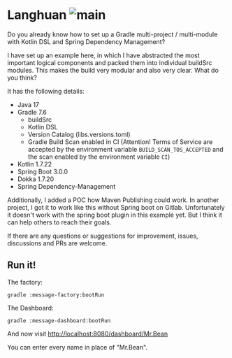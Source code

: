 # Langhuan ![main](https://github.com/ywxt/langhuan/actions/workflows/gradle-build-pr.yml/badge.svg)

Do you already know how to set up a Gradle multi-project / multi-module with Kotlin DSL and Spring Dependency
Management?

I have set up an example here, in which I have abstracted the most important logical components and packed them into
individual buildSrc modules. This makes the build very modular and also very clear. What do you think?

It has the following details:

- Java 17
- Gradle 7.6
  - buildSrc
  - Kotlin DSL
  - Version Catalog (libs.versions.toml)
  - Gradle Build Scan enabled in CI (Attention! Terms of Service are accepted by the environment variable `BUILD_SCAN_TOS_ACCEPTED` and the scan enabled by the environment variable `CI`)
- Kotlin 1.7.22
- Spring Boot 3.0.0
- Dokka 1.7.20
- Spring Dependency-Management

Additionally, I added a POC how Maven Publishing could work. In another project, I got it to work like this without
Spring boot on Gitlab. Unfortunately it doesn't work with the spring boot plugin in this example yet. But I think it can
help others to reach their goals.

If there are any questions or suggestions for improvement, issues, discussions and PRs are welcome.

## Run it!

The factory:

    gradle :message-factory:bootRun

The Dashboard:

    gradle :message-dashboard:bootRun

And now visit <http://localhost:8080/dashboard/Mr.Bean>

You can enter every name in place of "Mr.Bean". 
